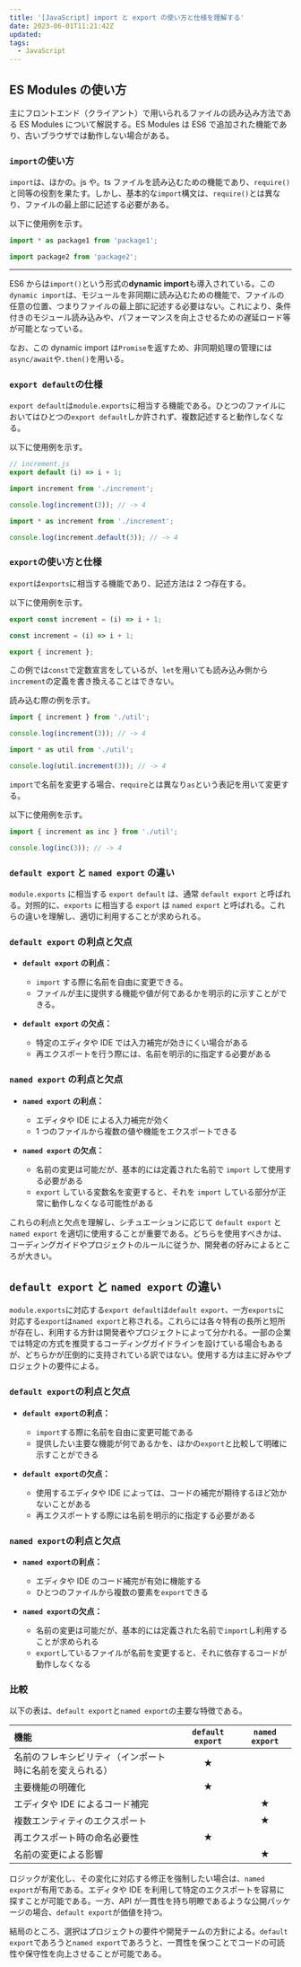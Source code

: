 ```yaml
---
title: '[JavaScript] import と export の使い方と仕様を理解する'
date: 2023-06-01T11:21:42Z
updated:
tags:
  - JavaScript
---
```


## ES Modules の使い方

主にフロントエンド（クライアント）で用いられるファイルの読み込み方法である ES Modules について解説する。ES Modules は ES6 で追加された機能であり、古いブラウザでは動作しない場合がある。

### `import`の使い方

`import`は、ほかの。js や。ts ファイルを読み込むための機能であり、`require()`と同等の役割を果たす。しかし、基本的な`import`構文は、`require()`とは異なり、ファイルの最上部に記述する必要がある。

以下に使用例を示す。

```js
import * as package1 from 'package1';

import package2 from 'package2';
```

---

ES6 からは`import()`という形式の**dynamic import**も導入されている。この`dynamic import`は、モジュールを非同期に読み込むための機能で、ファイルの任意の位置、つまりファイルの最上部に記述する必要はない。これにより、条件付きのモジュール読み込みや、パフォーマンスを向上させるための遅延ロード等が可能となっている。

なお、この dynamic import は`Promise`を返すため、非同期処理の管理には`async/await`や`.then()`を用いる。

### `export default`の仕様

`export default`は`module.exports`に相当する機能である。ひとつのファイルにおいてはひとつの`export default`しか許されず、複数記述すると動作しなくなる。

以下に使用例を示す。

```js
// increment.js
export default (i) => i + 1;
```

```js
import increment from './increment';

console.log(increment(3)); // -> 4
```

```js
import * as increment from './increment';

console.log(increment.default(3)); // -> 4
```

### `export`の使い方と仕様

`export`は`exports`に相当する機能であり、記述方法は 2 つ存在する。

以下に使用例を示す。

```js
export const increment = (i) => i + 1;
```

```js
const increment = (i) => i + 1;

export { increment };
```

この例では`const`で定数宣言をしているが、`let`を用いても読み込み側から`increment`の定義を書き換えることはできない。

読み込む際の例を示す。

```js
import { increment } from './util';

console.log(increment(3)); // -> 4
```

```js
import * as util from './util';

console.log(util.increment(3)); // -> 4
```

`import`で名前を変更する場合、`require`とは異なり`as`という表記を用いて変更する。

以下に使用例を示す。

```js
import { increment as inc } from './util';

console.log(inc(3)); // -> 4
```

### `default export` と `named export` の違い

`module.exports` に相当する `export default` は、通常 `default export` と呼ばれる。対照的に、`exports` に相当する `export` は `named export` と呼ばれる。これらの違いを理解し、適切に利用することが求められる。

### `default export` の利点と欠点

- **`default export` の利点：**

  - `import` する際に名前を自由に変更できる。
  - ファイルが主に提供する機能や値が何であるかを明示的に示すことができる。

- **`default export` の欠点：**
  - 特定のエディタや IDE では入力補完が効きにくい場合がある
  - 再エクスポートを行う際には、名前を明示的に指定する必要がある

### `named export` の利点と欠点

- **`named export` の利点：**

  - エディタや IDE による入力補完が効く
  - 1 つのファイルから複数の値や機能をエクスポートできる

- **`named export` の欠点：**
  - 名前の変更は可能だが、基本的には定義された名前で `import` して使用する必要がある
  - `export` している変数名を変更すると、それを `import` している部分が正常に動作しなくなる可能性がある

これらの利点と欠点を理解し、シチュエーションに応じて `default export` と `named export` を適切に使用することが重要である。どちらを使用すべきかは、コーディングガイドやプロジェクトのルールに従うか、開発者の好みによるところが大きい。

## `default export` と `named export` の違い

`module.exports`に対応する`export default`は`default export`、一方`exports`に対応する`export`は`named export`と称される。これらには各々特有の長所と短所が存在し、利用する方針は開発者やプロジェクトによって分かれる。一部の企業では特定の方式を推奨するコーディングガイドラインを設けている場合もあるが、どちらかが圧倒的に支持されている訳ではない。使用する方は主に好みやプロジェクトの要件による。

### `default export`の利点と欠点

- **`default export`の利点：**

  - `import`する際に名前を自由に変更可能である
  - 提供したい主要な機能が何であるかを、ほかの`export`と比較して明確に示すことができる

- **`default export`の欠点：**
  - 使用するエディタや IDE によっては、コードの補完が期待するほど効かないことがある
  - 再エクスポートする際には名前を明示的に指定する必要がある

### `named export`の利点と欠点

- **`named export`の利点：**

  - エディタや IDE のコード補完が有効に機能する
  - ひとつのファイルから複数の要素を`export`できる

- **`named export`の欠点：**
  - 名前の変更は可能だが、基本的には定義された名前で`import`し利用することが求められる
  - `export`しているファイルが名前を変更すると、それに依存するコードが動作しなくなる

### 比較

以下の表は、`default export`と`named export`の主要な特徴である。

| 機能                                                     | `default export` | `named export` |
| :------------------------------------------------------- | :--------------: | :------------: |
| 名前のフレキシビリティ（インポート時に名前を変えられる） |        ★         |                |
| 主要機能の明確化                                         |        ★         |                |
| エディタや IDE によるコード補完                          |                  |       ★        |
| 複数エンティティのエクスポート                           |                  |       ★        |
| 再エクスポート時の命名必要性                             |        ★         |                |
| 名前の変更による影響                                     |                  |       ★        |

ロジックが変化し、その変化に対応する修正を強制したい場合は、`named export`が有用である。エディタや IDE を利用して特定のエクスポートを容易に探すことが可能である。一方、API が一貫性を持ち明瞭であるような公開パッケージの場合、`default export`が価値を持つ。

結局のところ、選択はプロジェクトの要件や開発チームの方針による。`default export`であろうと`named export`であろうと、一貫性を保つことでコードの可読性や保守性を向上させることが可能である。
